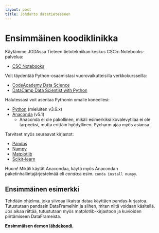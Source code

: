 ```yaml
---
layout: post
title: Johdanto datatieteeseen
---
```


# Ensimmäinen koodiklinikka


Käytämme JODAssa Tieteen tietotekniikan keskus CSC:n Notebooks-palvelua:
* [CSC Notebooks](https://notebooks.csc.fi)

Voit täydentää Python-osaamistasi vuorovaikutteisilla verkkokursseilla:

* [CodeAcademy Data Science](https://www.codecademy.com/learn/paths/data-science)
* [DataCamp Data Scientist with Python](https://www.datacamp.com/tracks/data-scientist-with-python)

Halutessasi voit asentaa Pythonin omalle koneellesi:
- [Python](https://www.python.org/downloads/) (mieluiten v3.6.x)
- [Anaconda](https://www.anaconda.com/download/) (v5.1)
  - Anaconda ei ole pakollinen, mikäli esimerkiksi kovalevytilaa ei ole tarpeeksi, mutta erittäin hyödyllinen. Pycharm ajaa myös asiansa.

Tarvitset myös seuraavat kirjastot:

- [Pandas](https://pandas.pydata.org/)
- [Numpy](http://www.numpy.org/)
- [Matplotlib](https://matplotlib.org/)
- [Scikit-learn](http://scikit-learn.org/stable/)

Huom! Mikäli käytät Anacondaa, käytä myös Anacondan paketinhallintajärjestelmää eli _conda_:a esim. `conda install numpy`.

<!-- Lopuksi liittykää opintojakson Slack-kanavalle [täältä](https://join.slack.com/t/jodatut/shared_invite/enQtMzIyOTk4NjI5OTM2LTU2NDUwM2I0ZmRhZmI4Y2E5OWM1NGE1MTA5NDQ5NGRhMDI3NWI0MjUxZDA5MjIxMjhmNmFlYmI5YzRjZTdmOWU). -->

## Ensimmäinen esimerkki ##

Tehdään ohjelma, joka siivoaa likaista dataa käyttäen pandas-kirjastoa. Tutustutaan pandasin DataFrameihin ja siihen, miten niitä voidaan käsitellä. Jos aikaa riittää, tutustutaan myös matplotlib-kirjastoon ja kuvioiden piirtämiseen DataFrameista.

__Ensimmäisen demon [lähdekoodi](https://github.com/jodatut/2018/blob/master/koodiesimerkit/data_cleaning3.py).__
